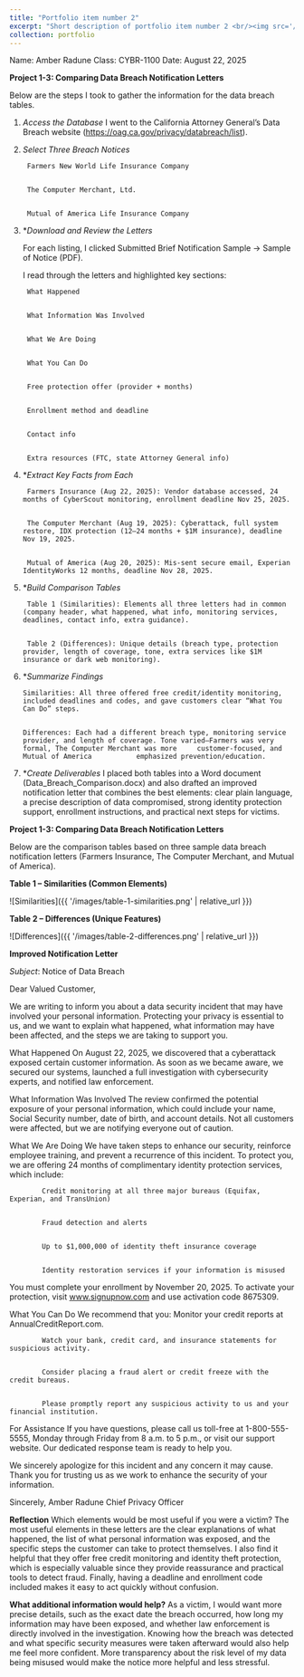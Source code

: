 ```yaml
---
title: "Portfolio item number 2"
excerpt: "Short description of portfolio item number 2 <br/><img src='/images/500x300.png'>"
collection: portfolio
---
```


Name: Amber Radune
Class: CYBR-1100
Date: August 22, 2025

**Project 1-3: Comparing Data Breach Notification Letters**

Below are the steps I took to gather the information for the data breach tables.

1. *Access the Database*
        I went to the California Attorney General’s Data Breach website (https://oag.ca.gov/privacy/databreach/list).


2. *Select Three Breach Notices*
   
        Farmers New World Life Insurance Company


        The Computer Merchant, Ltd.


        Mutual of America Life Insurance Company


4. **Download and Review the Letters*
   
   For each listing, I clicked Submitted Brief Notification Sample → Sample of Notice (PDF).


   I read through the letters and highlighted key sections:


        What Happened
   
   
        What Information Was Involved
   
   
        What We Are Doing
   
   
        What You Can Do
   
   
        Free protection offer (provider + months)
   
   
        Enrollment method and deadline
   
   
        Contact info
   
   
        Extra resources (FTC, state Attorney General info)


6. **Extract Key Facts from Each*
   
        Farmers Insurance (Aug 22, 2025): Vendor database accessed, 24 months of CyberScout monitoring, enrollment deadline Nov 25, 2025.
   
   
        The Computer Merchant (Aug 19, 2025): Cyberattack, full system restore, IDX protection (12–24 months + $1M insurance), deadline Nov 19, 2025.
   
   
        Mutual of America (Aug 20, 2025): Mis-sent secure email, Experian IdentityWorks 12 months, deadline Nov 28, 2025.


8. **Build Comparison Tables*
   
        Table 1 (Similarities): Elements all three letters had in common (company header, what happened, what info, monitoring services, deadlines, contact info, extra guidance).


        Table 2 (Differences): Unique details (breach type, protection provider, length of coverage, tone, extra services like $1M insurance or dark web monitoring).


10. **Summarize Findings*
    
        Similarities: All three offered free credit/identity monitoring, included deadlines and codes, and gave customers clear “What You Can Do” steps.


        Differences: Each had a different breach type, monitoring service provider, and length of coverage. Tone varied—Farmers was very formal, The Computer Merchant was more     customer-focused, and Mutual of America           emphasized prevention/education.


12. **Create Deliverables*
        I placed both tables into a Word document (Data_Breach_Comparison.docx) and also drafted an improved notification letter that combines the best elements: clear plain language, a precise description of data compromised, strong identity protection support, enrollment instructions, and practical next steps for victims.


**Project 1-3: Comparing Data Breach Notification Letters**

Below are the comparison tables based on three sample data breach notification letters (Farmers Insurance, The Computer Merchant, and Mutual of America).

**Table 1 – Similarities (Common Elements)**

![Similarities]({{ '/images/table-1-similarities.png' | relative_url }})




**Table 2 – Differences (Unique Features)**

![Differences]({{ '/images/table-2-differences.png' | relative_url }})






**Improved Notification Letter**

*Subject*: Notice of Data Breach

Dear Valued Customer,

We are writing to inform you about a data security incident that may have involved your personal information. Protecting your privacy is essential to us, and we want to explain what happened, what information may have been affected, and the steps we are taking to support you.

What Happened
    On August 22, 2025, we discovered that a cyberattack exposed certain customer information. As soon as we became aware, we secured our systems, launched a full investigation with cybersecurity experts, and notified law enforcement.

What Information Was Involved
    The review confirmed the potential exposure of your personal information, which could include your name, Social Security number, date of birth, and account details. Not all customers were affected, but we are notifying everyone out of caution.

What We Are Doing
    We have taken steps to enhance our security, reinforce employee training, and prevent a recurrence of this incident. To protect you, we are offering 24 months of complimentary identity protection services, which include:
    
            Credit monitoring at all three major bureaus (Equifax, Experian, and TransUnion)


            Fraud detection and alerts


            Up to $1,000,000 of identity theft insurance coverage


            Identity restoration services if your information is misused


You must complete your enrollment by November 20, 2025. To activate your protection, visit www.signupnow.com and use activation code 8675309.

What You Can Do
We recommend that you:
            Monitor your credit reports at AnnualCreditReport.com.


            Watch your bank, credit card, and insurance statements for suspicious activity.


            Consider placing a fraud alert or credit freeze with the credit bureaus.


            Please promptly report any suspicious activity to us and your financial institution.


For Assistance
If you have questions, please call us toll-free at 1-800-555-5555, Monday through Friday from 8 a.m. to 5 p.m., or visit our support website. Our dedicated response team is ready to help you.

We sincerely apologize for this incident and any concern it may cause. Thank you for trusting us as we work to enhance the security of your information.

Sincerely,
Amber Radune
Chief Privacy Officer


**Reflection**
Which elements would be most useful if you were a victim?
The most useful elements in these letters are the clear explanations of what happened, the list of what personal information was exposed, and the specific steps the customer can take to protect themselves. I also find it helpful that they offer free credit monitoring and identity theft protection, which is especially valuable since they provide reassurance and practical tools to detect fraud. Finally, having a deadline and enrollment code included makes it easy to act quickly without confusion.

**What additional information would help?**
As a victim, I would want more precise details, such as the exact date the breach occurred, how long my information may have been exposed, and whether law enforcement is directly involved in the investigation. Knowing how the breach was detected and what specific security measures were taken afterward would also help me feel more confident. More transparency about the risk level of my data being misused would make the notice more helpful and less stressful.
